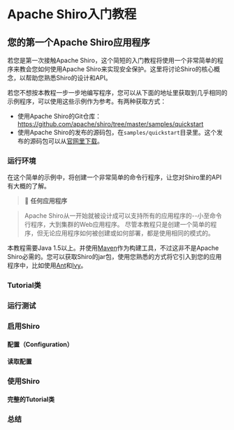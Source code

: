 # Apache Shiro入门教程

## 您的第一个Apache Shiro应用程序

若您是第一次接触Apache Shiro，这个简短的入门教程将使用一个非常简单的程序来教会您如何使用Apache Shiro来实现安全保护。这里将讨论Shiro的核心概念，以帮助您熟悉Shiro的设计和API。

若您不想按本教程一步一步地编写程序，您可以从下面的地址里获取到几乎相同的示例程序，可以使用这些示例作为参考。有两种获取方式：

* 使用Apache Shiro的Git仓库：https://github.com/apache/shiro/tree/master/samples/quickstart
* 使用Apache Shiro的发布的源码包，在`samples/quickstart`目录里。这个发布的源码包可以从[官网里下载](https://shiro.apache.org/download.html)。

### 运行环境

在这个简单的示例中，将创建一个非常简单的命令行程序，让您对Shiro里的API有大概的了解。

> :pushpin: **任何应用程序**

> Apache Shiro从一开始就被设计成可以支持所有的应用程序的--小至命令行程序，大到集群的Web应用程序。
> 尽管本教程只是创建一个简单的程序，但无论应用程序如何被创建或如何部署，都是使用相同的模式的。

本教程需要Java 1.5以上。并使用[Maven](http://maven.apache.org/)作为构建工具，不过这非不是Apache Shiro必需的。您可以获取Shiro的jar包，使用您熟悉的方式将它引入到您的应用程序中，比如使用[Ant](http://ant.apache.org/)和[Ivy](http://ant.apache.org/ivy)。

### Tutorial类

### 运行测试

### 启用Shiro

#### 配置（Configuration）

#### 读取配置

### 使用Shiro

#### 完整的Tutorial类

### 总结
